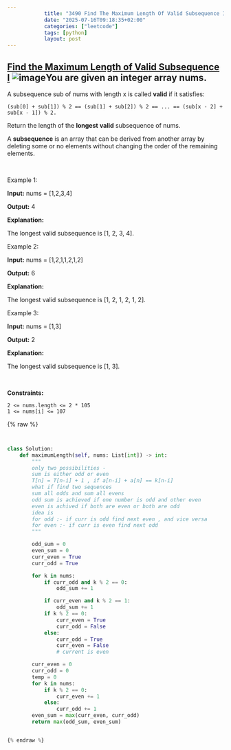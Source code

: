 ```yaml
---
            title: "3490 Find The Maximum Length Of Valid Subsequence I"
            date: "2025-07-16T09:18:35+02:00"
            categories: ["leetcode"]
            tags: [python]
            layout: post
---
```

            
## [Find the Maximum Length of Valid Subsequence I](https://leetcode.com/problems/find-the-maximum-length-of-valid-subsequence-i) ![image](https://img.shields.io/badge/Difficulty-Medium-orange)You are given an integer array nums.

A subsequence sub of nums with length x is called **valid** if it satisfies:

	(sub[0] + sub[1]) % 2 == (sub[1] + sub[2]) % 2 == ... == (sub[x - 2] + sub[x - 1]) % 2.

Return the length of the **longest** **valid** subsequence of nums.

A **subsequence** is an array that can be derived from another array by deleting some or no elements without changing the order of the remaining elements.

 

Example 1:

**Input:** nums = [1,2,3,4]

**Output:** 4

**Explanation:**

The longest valid subsequence is [1, 2, 3, 4].

Example 2:

**Input:** nums = [1,2,1,1,2,1,2]

**Output:** 6

**Explanation:**

The longest valid subsequence is [1, 2, 1, 2, 1, 2].

Example 3:

**Input:** nums = [1,3]

**Output:** 2

**Explanation:**

The longest valid subsequence is [1, 3].

 

**Constraints:**

	2 <= nums.length <= 2 * 105
	1 <= nums[i] <= 107

{% raw %}


````python


class Solution:
    def maximumLength(self, nums: List[int]) -> int:
        """
        only two possibilities -
        sum is either odd or even
        T[n] = T[n-i] + 1 , if a[n-i] + a[n] == k[n-i]
        what if find two sequences 
        sum all odds and sum all evens
        odd sum is achieved if one number is odd and other even 
        even is achived if both are even or both are odd
        idea is 
        for odd :- if curr is odd find next even , and vice versa
        for even :- if curr is even find next odd
        """

        odd_sum = 0
        even_sum = 0
        curr_even = True
        curr_odd = True

        for k in nums:
            if curr_odd and k % 2 == 0:
                odd_sum += 1

            if curr_even and k % 2 == 1:
                odd_sum += 1
            if k % 2 == 0:
                curr_even = True
                curr_odd = False
            else:
                curr_odd = True
                curr_even = False
                # current is even

        curr_even = 0
        curr_odd = 0
        temp = 0
        for k in nums:
            if k % 2 == 0:
                curr_even += 1
            else:
                curr_odd += 1
        even_sum = max(curr_even, curr_odd)
        return max(odd_sum, even_sum)


{% endraw %}
